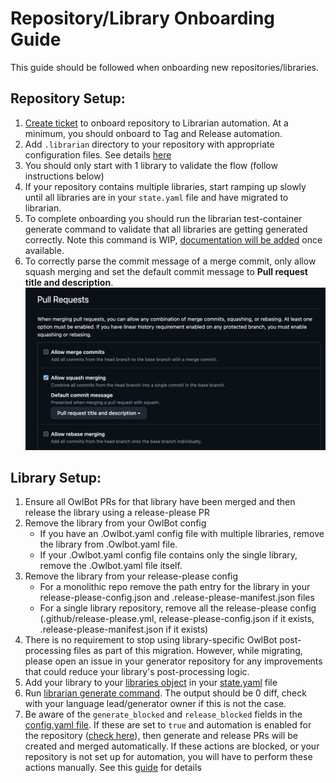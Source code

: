 # Repository/Library Onboarding Guide

This guide should be followed when onboarding new repositories/libraries.

## Repository Setup:
1) [Create ticket](go/onboard-repository-to-librarian) to onboard repository to Librarian automation. At a minimum, you should onboard to Tag and Release automation.
2) Add `.librarian` directory to your repository with appropriate configuration files. See details [here](https://github.com/googleapis/librarian/blob/main/doc/language-onboarding.md#configuration-files)
3) You should only start with 1 library to validate the flow (follow instructions below)
4) If your repository contains multiple libraries, start ramping up slowly until all libraries are in your `state.yaml` file and have migrated to librarian.
5) To complete onboarding you should run the librarian test-container generate command to validate that all libraries are getting generated correctly. Note this command is WIP, [documentation will be added](https://github.com/googleapis/librarian/issues/2621) once available.  
6) To correctly parse the commit message of a merge commit, only allow squash merging
and set the default commit message to **Pull request title and description**.
![Pull request settings](assets/setting-pull-requests.webp)

## Library Setup:
1) Ensure all OwlBot PRs for that library have been merged and then release the library using a release-please PR
2) Remove the library from your OwlBot config
    - If you have an .Owlbot.yaml config file with multiple libraries, remove the library from .Owlbot.yaml file.
    - If your .Owlbot.yaml config file contains only the single library, remove the .Owlbot.yaml file itself.
3) Remove the library from your release-please config
    - For a monolithic repo remove the path entry for the library in your release-please-config.json and .release-please-manifest.json files
    - For a single library repository, remove all the release-please config (.github/release-please.yml, release-please-config.json if it exists, .release-please-manifest.json if it exists)
4) There is no requirement to stop using library-specific OwlBot post-processing files as part of this migration. However, while migrating, please open an issue in your generator repository for any improvements that could reduce your library's post-processing logic.
5) Add your library to your [libraries object](https://github.com/googleapis/librarian/blob/main/doc/state-schema.md#libraries-object) in your [state.yaml](https://github.com/googleapis/librarian/blob/main/doc/state-schema.md#stateyaml-schema) file
6) Run [librarian generate command](https://github.com/googleapis/librarian/blob/main/doc/cli-commands.md#generate-command).  The output should be 0 diff, check with your language lead/generator owner if this is not the case.
7) Be aware of the `generate_blocked` and `release_blocked` fields in the [config.yaml file](https://github.com/googleapis/librarian/blob/main/doc/config-schema.md#libraries-object). If these are set to `true` and automation is enabled for the repository ([check here](https://github.com/googleapis/librarian/blob/main/internal/automation/prod/repositories.yaml)), then generate and release PRs will be created and merged automatically. If these actions are blocked, or your repository is not set up for automation, you will have to perform these actions manually. See this [guide](https://github.com/googleapis/librarian/blob/main/doc/library-maintainer-guide.md) for details
